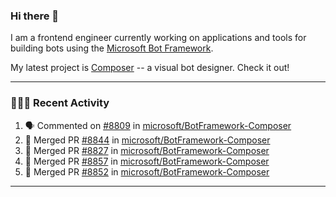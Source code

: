 ### Hi there 👋

I am a frontend engineer currently working on applications and tools for building bots using the [Microsoft Bot Framework](https://dev.botframework.com/).

My latest project is [Composer](https://github.com/microsoft/BotFramework-Composer) -- a visual bot designer. Check it out!

---

### 👨🏻‍💻 Recent Activity

<!--START_SECTION:activity-->
1. 🗣 Commented on [#8809](https://github.com/microsoft/BotFramework-Composer/issues/8809) in [microsoft/BotFramework-Composer](https://github.com/microsoft/BotFramework-Composer)
2. 🎉 Merged PR [#8844](https://github.com/microsoft/BotFramework-Composer/pull/8844) in [microsoft/BotFramework-Composer](https://github.com/microsoft/BotFramework-Composer)
3. 🎉 Merged PR [#8827](https://github.com/microsoft/BotFramework-Composer/pull/8827) in [microsoft/BotFramework-Composer](https://github.com/microsoft/BotFramework-Composer)
4. 🎉 Merged PR [#8857](https://github.com/microsoft/BotFramework-Composer/pull/8857) in [microsoft/BotFramework-Composer](https://github.com/microsoft/BotFramework-Composer)
5. 🎉 Merged PR [#8852](https://github.com/microsoft/BotFramework-Composer/pull/8852) in [microsoft/BotFramework-Composer](https://github.com/microsoft/BotFramework-Composer)
<!--END_SECTION:activity-->

---

<!--
**a-b-r-o-w-n/a-b-r-o-w-n** is a ✨ _special_ ✨ repository because its `README.md` (this file) appears on your GitHub profile.

Here are some ideas to get you started:

- 🔭 I’m currently working on ...
- 🌱 I’m currently learning ...
- 👯 I’m looking to collaborate on ...
- 🤔 I’m looking for help with ...
- 💬 Ask me about ...
- 📫 How to reach me: ...
- 😄 Pronouns: ...
- ⚡ Fun fact: ...
-->
